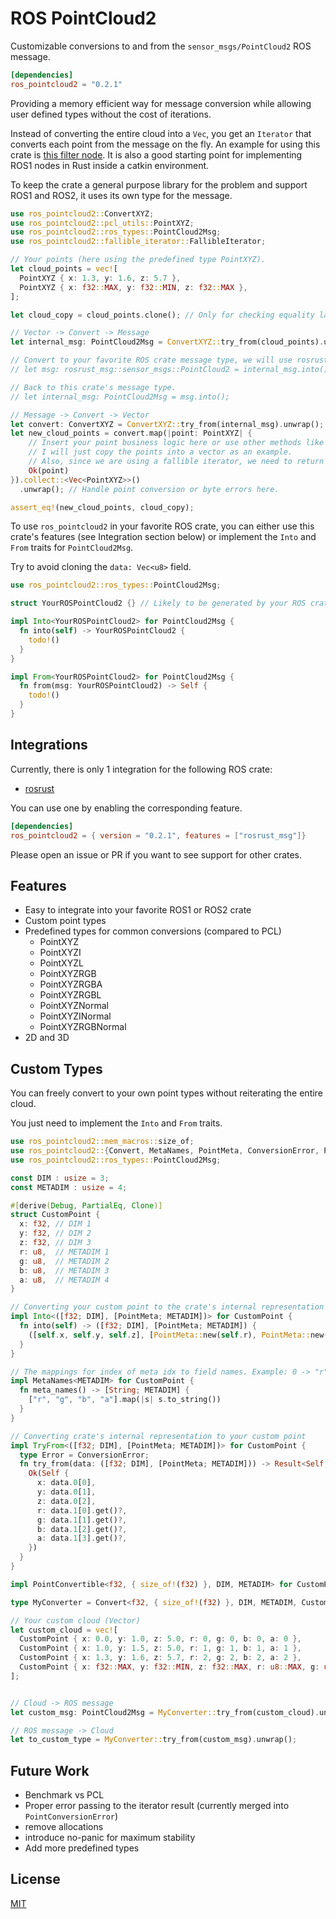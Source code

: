 # ROS PointCloud2

Customizable conversions to and from the `sensor_msgs/PointCloud2` ROS message.

```toml
[dependencies]
ros_pointcloud2 = "0.2.1"
```

Providing a memory efficient way for message conversion while allowing user defined types without the cost of iterations.

Instead of converting the entire cloud into a `Vec`, you get an `Iterator` that converts each point from the message on the fly.
An example for using this crate is [this filter node](https://github.com/stelzo/cloudfilter). It is also a good starting point for
implementing ROS1 nodes in Rust inside a catkin environment.

To keep the crate a general purpose library for the problem and support ROS1 and ROS2, it uses its own type for the message.
```rust
use ros_pointcloud2::ConvertXYZ;
use ros_pointcloud2::pcl_utils::PointXYZ;
use ros_pointcloud2::ros_types::PointCloud2Msg;
use ros_pointcloud2::fallible_iterator::FallibleIterator;

// Your points (here using the predefined type PointXYZ).
let cloud_points = vec![
  PointXYZ { x: 1.3, y: 1.6, z: 5.7 },
  PointXYZ { x: f32::MAX, y: f32::MIN, z: f32::MAX },
];

let cloud_copy = cloud_points.clone(); // Only for checking equality later.

// Vector -> Convert -> Message
let internal_msg: PointCloud2Msg = ConvertXYZ::try_from(cloud_points).unwrap().try_into().unwrap();

// Convert to your favorite ROS crate message type, we will use rosrust here.
// let msg: rosrust_msg::sensor_msgs::PointCloud2 = internal_msg.into();

// Back to this crate's message type.
// let internal_msg: PointCloud2Msg = msg.into();

// Message -> Convert -> Vector
let convert: ConvertXYZ = ConvertXYZ::try_from(internal_msg).unwrap();
let new_cloud_points = convert.map(|point: PointXYZ| {
    // Insert your point business logic here or use other methods like .for_each().
    // I will just copy the points into a vector as an example.
    // Also, since we are using a fallible iterator, we need to return a Result.
    Ok(point)
}).collect::<Vec<PointXYZ>>()
  .unwrap(); // Handle point conversion or byte errors here.

assert_eq!(new_cloud_points, cloud_copy);
```

To use `ros_pointcloud2` in your favorite ROS crate, you can either use this crate's features (see Integration section below) or implement the `Into` and `From` traits for `PointCloud2Msg`.

Try to avoid cloning the `data: Vec<u8>` field.
```rust
use ros_pointcloud2::ros_types::PointCloud2Msg;

struct YourROSPointCloud2 {} // Likely to be generated by your ROS crate.

impl Into<YourROSPointCloud2> for PointCloud2Msg {
  fn into(self) -> YourROSPointCloud2 {
    todo!()
  }
}

impl From<YourROSPointCloud2> for PointCloud2Msg {
  fn from(msg: YourROSPointCloud2) -> Self {
    todo!()
  }
}
```

## Integrations

Currently, there is only 1 integration for the following ROS crate:
- [rosrust](https://github.com/adnanademovic/rosrust)

You can use one by enabling the corresponding feature.
```toml
[dependencies]
ros_pointcloud2 = { version = "0.2.1", features = ["rosrust_msg"]}
```

Please open an issue or PR if you want to see support for other crates.

## Features

- Easy to integrate into your favorite ROS1 or ROS2 crate
- Custom point types
- Predefined types for common conversions (compared to PCL)
  - PointXYZ
  - PointXYZI
  - PointXYZL
  - PointXYZRGB
  - PointXYZRGBA
  - PointXYZRGBL
  - PointXYZNormal
  - PointXYZINormal
  - PointXYZRGBNormal
- 2D and 3D

## Custom Types

You can freely convert to your own point types without reiterating the entire cloud.

You just need to implement the `Into` and `From` traits.
```rust
use ros_pointcloud2::mem_macros::size_of;
use ros_pointcloud2::{Convert, MetaNames, PointMeta, ConversionError, PointConvertible};
use ros_pointcloud2::ros_types::PointCloud2Msg;

const DIM : usize = 3;
const METADIM : usize = 4;

#[derive(Debug, PartialEq, Clone)]
struct CustomPoint {
  x: f32, // DIM 1
  y: f32, // DIM 2
  z: f32, // DIM 3
  r: u8,  // METADIM 1
  g: u8,  // METADIM 2
  b: u8,  // METADIM 3
  a: u8,  // METADIM 4
}

// Converting your custom point to the crate's internal representation
impl Into<([f32; DIM], [PointMeta; METADIM])> for CustomPoint {
  fn into(self) -> ([f32; DIM], [PointMeta; METADIM]) {
    ([self.x, self.y, self.z], [PointMeta::new(self.r), PointMeta::new(self.g), PointMeta::new(self.b), PointMeta::new(self.a)])
  }
}

// The mappings for index of meta idx to field names. Example: 0 -> "r", 1 -> "g", 2 -> "b", 3 -> "a"
impl MetaNames<METADIM> for CustomPoint {
  fn meta_names() -> [String; METADIM] {
    ["r", "g", "b", "a"].map(|s| s.to_string())
  }
}

// Converting crate's internal representation to your custom point
impl TryFrom<([f32; DIM], [PointMeta; METADIM])> for CustomPoint {
  type Error = ConversionError;
  fn try_from(data: ([f32; DIM], [PointMeta; METADIM])) -> Result<Self, Self::Error> {
    Ok(Self {
      x: data.0[0],
      y: data.0[1],
      z: data.0[2],
      r: data.1[0].get()?,
      g: data.1[1].get()?,
      b: data.1[2].get()?,
      a: data.1[3].get()?,
    })
  }
}

impl PointConvertible<f32, { size_of!(f32) }, DIM, METADIM> for CustomPoint {}

type MyConverter = Convert<f32, { size_of!(f32) }, DIM, METADIM, CustomPoint>;

// Your custom cloud (Vector)
let custom_cloud = vec![
  CustomPoint { x: 0.0, y: 1.0, z: 5.0, r: 0, g: 0, b: 0, a: 0 },
  CustomPoint { x: 1.0, y: 1.5, z: 5.0, r: 1, g: 1, b: 1, a: 1 },
  CustomPoint { x: 1.3, y: 1.6, z: 5.7, r: 2, g: 2, b: 2, a: 2 },
  CustomPoint { x: f32::MAX, y: f32::MIN, z: f32::MAX, r: u8::MAX, g: u8::MAX, b: u8::MAX, a: u8::MAX },
];


// Cloud -> ROS message
let custom_msg: PointCloud2Msg = MyConverter::try_from(custom_cloud).unwrap().try_into().unwrap();

// ROS message -> Cloud
let to_custom_type = MyConverter::try_from(custom_msg).unwrap();
```

## Future Work
- Benchmark vs PCL
- Proper error passing to the iterator result (currently merged into `PointConversionError`)
- remove allocations
- introduce no-panic for maximum stability
- Add more predefined types

## License
[MIT](https://choosealicense.com/licenses/mit/)

